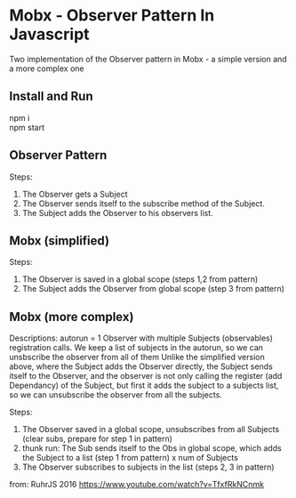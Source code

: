 # Mobx - Observer Pattern In Javascript

Two implementation of the Observer pattern in Mobx - a simple version and a more complex one

## Install and Run

npm i\
npm start

## Observer Pattern

Steps:

1. The Observer gets a Subject
2. The Observer sends itself to the subscribe method of the Subject.
3. The Subject adds the Observer to his observers list.

## Mobx (simplified)

Steps:

1. The Observer is saved in a global scope (steps 1,2 from pattern)
2. The Subject adds the Observer from global scope (step 3 from pattern)

## Mobx (more complex)

Descriptions:
autorun = 1 Observer with multiple Subjects (observables) registration calls.
We keep a list of subjects in the autorun, so we can unsbscribe the observer from all of them
Unlike the simplified version above, where the Subject adds the Observer directly,
the Subject sends itself to the Observer, and the observer is not only calling the register (add Dependancy) of the Subject, but first it adds the subject to a subjects list, so we can unsubscribe the observer from all the subjects.

Steps:

1. The Observer saved in a global scope, unsubscribes from all Subjects (clear subs, prepare for step 1 in pattern)
2. thunk run: The Sub sends itself to the Obs in global scope, which adds the Subject to a list (step 1 from pattern) x num of Subjects
3. The Observer subscribes to subjects in the list (steps 2, 3 in pattern)

from: RuhrJS 2016 https://www.youtube.com/watch?v=TfxfRkNCnmk
